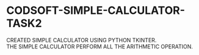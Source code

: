 # CODSOFT-SIMPLE-CALCULATOR-TASK2
CREATED SIMPLE CALCULATOR USING PYTHON TKINTER.<br>
THE SIMPLE CALCULATOR PERFORM ALL THE  ARITHMETIC OPERATION. 
